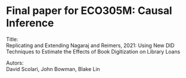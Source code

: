 
# Final paper for ECO305M: Causal Inference

Title: 
<br/>
Replicating and Extending Nagaraj and Reimers, 2021: Using New DID Techniques to Estimate the Effects of Book Digitization on Library Loans

Autors:
<br/>
David Scolari, John Bowman, Blake Lin
